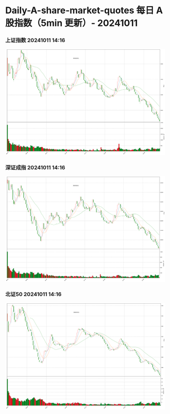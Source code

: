 
# Daily-A-share-market-quotes 每日 A 股指数（5min 更新）- 20241011

### 上证指数 20241011 14:16
![](./fig/2024/10/20241011-sh000001.png)

### 深证成指 20241011 14:16
![](./fig/2024/10/20241011-sz399001.png)

### 北证50 20241011 14:16
![](./fig/2024/10/20241011-bj899050.png)
